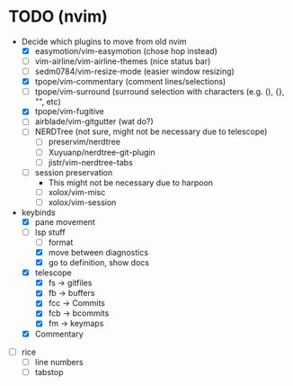 # TODO (nvim)
- Decide which plugins to move from old nvim
    - [x] easymotion/vim-easymotion (chose hop instead)
    - [ ] vim-airline/vim-airline-themes (nice status bar)
    - [ ] sedm0784/vim-resize-mode (easier window resizing)
    - [x] tpope/vim-commentary (comment lines/selections)
    - [ ] tpope/vim-surround (surround selection with characters (e.g. (), {}, "", etc)
    - [x] tpope/vim-fugitive
    - [ ] airblade/vim-gitgutter (wat do?)
    - [ ] NERDTree (not sure, might not be necessary due to telescope)
        - [ ] preservim/nerdtree
        - [ ] Xuyuanp/nerdtree-git-plugin
        - [ ] jistr/vim-nerdtree-tabs
    - [ ] session preservation
        - This might not be necessary due to harpoon
        - [ ] xolox/vim-misc
        - [ ] xolox/vim-session
- keybinds
    - [x] pane movement
    - [ ] lsp stuff
        - [ ] format
        - [x] move between diagnostics
        - [x] go to definition, show docs
    - [x] telescope
        - [x] fs -> gitfiles
        - [x] fb -> buffers
        - [x] fcc -> Commits
        - [x] fcb -> bcommits
        - [x] fm -> keymaps
    - [x] Commentary
- [ ] rice
    - [ ] line numbers
    - [ ] tabstop
